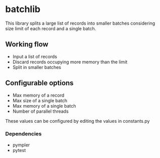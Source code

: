 # batchlib

This library splits a large list of records into smaller batches considering size limit of each record and a single batch. 


## Working flow
 - Input a list of records
 - Discard records occupying more memory than the limit
 - Split in smaller batches

 ## Configurable options
 - Max memory of a record
 - Max size of a single batch
 - Max memory of a single batch
 - Number of parallel threads

 These values can be configured by editing the values in constants.py


### Dependencies
- pympler
- pytest

